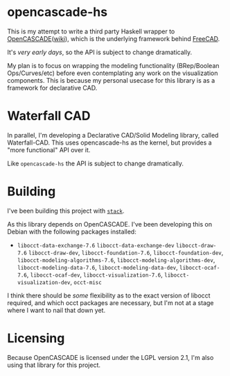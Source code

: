 # opencascade-hs

This is my attempt to write a third party Haskell wrapper to [OpenCASCADE](https://www.opencascade.com/)([wiki](https://en.wikipedia.org/wiki/Open_Cascade_Technology)), which is the underlying framework behind [FreeCAD](https://www.freecad.org/).

It's _very early days_, so the API is subject to change dramatically.

My plan is to focus on wrapping the modeling functionality (BRep/Boolean Ops/Curves/etc) before even contemplating any work on the visualization components. This is because my personal usecase for this library is as a framework for declarative CAD. 

# Waterfall CAD

In parallel, I'm developing a Declarative CAD/Solid Modeling library, called Waterfall-CAD.
This uses opencascade-hs as the kernel, but provides a "more functional" API over it.

Like `opencascade-hs` the API is subject to change dramatically.

# Building

I've been building this project with [`stack`](https://docs.haskellstack.org/en/stable/).

As this library depends on OpenCASCADE. 
I've been developing this on Debian with the following packages installed:

* `libocct-data-exchange-7.6` `libocct-data-exchange-dev` `libocct-draw-7.6` `libocct-draw-dev`, `libocct-foundation-7.6`, `libocct-foundation-dev`, `libocct-modeling-algorithms-7.6`, `libocct-modeling-algorithms-dev`, `libocct-modeling-data-7.6`, `libocct-modeling-data-dev`, `libocct-ocaf-7.6`, `libocct-ocaf-dev`, `libocct-visualization-7.6`, `libocct-visualization-dev`, `occt-misc`

I think there should be _some_ flexibility as to the exact version of libocct required, and which occt packages are necessary, but I'm not at a stage where I want to nail that down yet.


# Licensing

Because OpenCASCADE is licensed under the LGPL version 2.1, I'm also using that library for this project.
